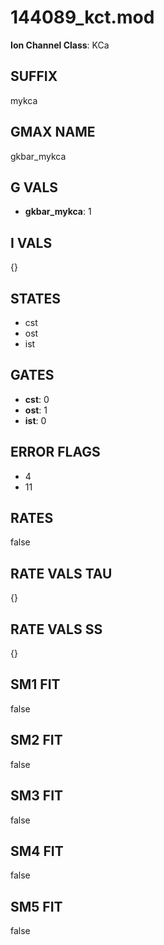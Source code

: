 # 144089_kct.mod

**Ion Channel Class**: KCa

## SUFFIX

mykca

## GMAX NAME

gkbar_mykca

## G VALS

- **gkbar_mykca**: 1

## I VALS

{}

## STATES

- cst
- ost
- ist

## GATES

- **cst**: 0
- **ost**: 1
- **ist**: 0

## ERROR FLAGS

- 4
- 11

## RATES

false

## RATE VALS TAU

{}

## RATE VALS SS

{}

## SM1 FIT

false

## SM2 FIT

false

## SM3 FIT

false

## SM4 FIT

false

## SM5 FIT

false
